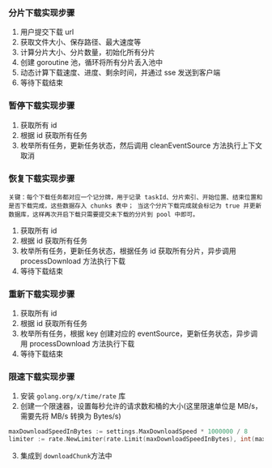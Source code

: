 ### 分片下载实现步骤

1. 用户提交下载 url
2. 获取文件大小、保存路径、最大速度等
3. 计算分片大小、分片数量，初始化所有分片
4. 创建 goroutine 池，循环将所有分片丢入池中
5. 动态计算下载速度、进度、剩余时间，并通过 sse 发送到客户端
6. 等待下载结束

### 暂停下载实现步骤

1. 获取所有 id
2. 根据 id 获取所有任务
3. 枚举所有任务，更新任务状态，然后调用 cleanEventSource 方法执行上下文取消

### 恢复下载实现步骤

`关键：每个下载任务都对应一个记分牌，用于记录 taskId、分片索引、开始位置、结束位置和是否下载完成，这些数据存入 chunks 表中；
   当这个分片下载完成就会标记为 true 并更新数据库，这样再次开启下载只需要提交未下载的分片到 pool 中即可。`

1. 获取所有 id
2. 根据 id 获取所有任务
3. 枚举所有任务，更新任务状态，根据任务 id 获取所有分片，异步调用 processDownload 方法执行下载
4. 等待下载结束

### 重新下载实现步骤

1. 获取所有 id
2. 根据 id 获取所有任务
3. 枚举所有任务，根据 key 创建对应的 eventSource，更新任务状态，异步调用 processDownload 方法执行下载
4. 等待下载结束

### 限速下载实现步骤

1. 安装 `golang.org/x/time/rate` 库
2. 创建一个限速器，设置每秒允许的请求数和桶的大小(这里限速单位是 MB/s，需要先将 MB/s 转换为 Bytes/s)

```go
maxDownloadSpeedInBytes := settings.MaxDownloadSpeed * 1000000 / 8
limiter := rate.NewLimiter(rate.Limit(maxDownloadSpeedInBytes), int(maxDownloadSpeedInBytes))
```

3. 集成到 `downloadChunk`方法中
